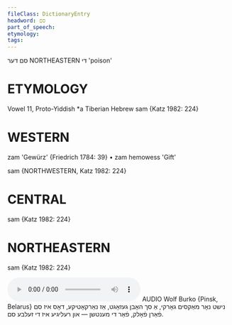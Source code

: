 ```yaml
---
fileClass: DictionaryEntry
headword: סם
part_of_speech: 
etymology: 
tags: 
---
```

סם
דער
NORTHEASTERN די
'poison'

ETYMOLOGY
===========
Vowel 11, Proto-Yiddish *a
Tiberian Hebrew sam
{Katz 1982: 224}

WESTERN
========

zam 'Gewürz' {Friedrich 1784: 39}
	•	zam hemowess 'Gift'

sam {NORTHWESTERN, Katz 1982: 224}

CENTRAL
========

sam {Katz 1982: 224}

NORTHEASTERN
==============

sam {Katz 1982: 224}

<audio controls src="https://ia801509.us.archive.org/26/items/WolfBurko/NishtNorMaksimGorkiASakhHobnGezogtAzNarkotikeDosIzSamFarnFolkFarDiMentshnUnReligyeIzDiZelbeSam-WolfBurko.mp3"></audio>
AUDIO Wolf Burko {Pinsk, Belarus}
נישט נאָר מאַקסים גאָרקי, אַ סך האָבן געזאָגט, אַז נאַרקאָטיקע, דאָס איז סם פֿאַרן פֿאָלק, פֿאַר די מענטשן — און רעליגיע איז די זעלבע סם.